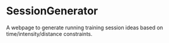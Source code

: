 # SessionGenerator
A webpage to generate running training session ideas based on time/intensity/distance constraints.
